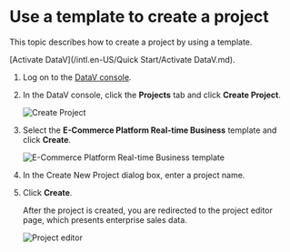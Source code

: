 # Use a template to create a project

This topic describes how to create a project by using a template.

[Activate DataV](/intl.en-US/Quick Start/Activate DataV.md).

1.  Log on to the [DataV console](https://datav.alibabacloud.com/).

2.  In the DataV console, click the **Projects** tab and click **Create Project**.

    ![Create Project](https://static-aliyun-doc.oss-accelerate.aliyuncs.com/assets/img/en-US/8606369951/p120594.png)

3.  Select the **E-Commerce Platform Real-time Business** template and click **Create**.

    ![E-Commerce Platform Real-time Business template](https://static-aliyun-doc.oss-accelerate.aliyuncs.com/assets/img/en-US/8606369951/p120608.png)

4.  In the Create New Project dialog box, enter a project name.

5.  Click **Create**.

    After the project is created, you are redirected to the project editor page, which presents enterprise sales data.

    ![Project editor](https://static-aliyun-doc.oss-accelerate.aliyuncs.com/assets/img/en-US/8606369951/p120615.png)


